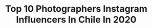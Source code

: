---
title: Top 10 Photographers Instagram Influencers In Chile In 2020
description: >-
  Find top photographers Instagram influencers in Chile in 2020. Most popular hashtags: #chile #chiledesperto #photography #renunciapi.
platform: Instagram
profiles:
  - username: "ozcar"
    fullname: >-
      Oscar Andree
    location: "Chile"
    followers: 48116
    engagement: 813
    commentsToLikes: 0.020642
    id: ck0u6dgrc1kue0i19agewn2xf
    verified: false
    hashtags: "#arshoot, #oscars2020, #photoshoot, #notenemosmiedo"
  - username: "carlos_muller"
    fullname: >-
      carlos müller
    location: "Chile"
    followers: 39180
    engagement: 402
    commentsToLikes: 0.021489
    id: ck0vzt3xdarui0i19ilabv8gq
    verified: true
    hashtags: "#plazadeladignidad, #alexanwandter, #mauriduran, #photographer"
  - username: "dburdiles"
    fullname: >-
      Darwin Burdiles
    location: "Chile"
    followers: 6564
    engagement: 710
    commentsToLikes: 0.135376
    id: ck6ti8b4c08d60j71tejec8f0
    verified: false
    hashtags: ""
  - username: "dealvarosanz"
    fullname: >-
      Álvaro Sanz
    location: "Chile"
    followers: 25688
    engagement: 466
    commentsToLikes: 0.020962
    id: ck0vwqhrxv34e0i19b3i12zye
    verified: false
    hashtags: "#expedicionpolar, #everest, #intrepidcamera, #expedicionringoffire"
  - username: "crissro"
    fullname: >-
      crissro
    location: "Chile"
    followers: 51964
    engagement: 450
    commentsToLikes: 0.010306
    id: ck55oucol95f10i1120audrea
    verified: false
    hashtags: "#vibrations, #hanami, #shooting, #symmetry"
  - username: "raulnaranjo"
    fullname: >-
      Raul Naranjo
    location: "Chile"
    followers: 6971
    engagement: 1683
    commentsToLikes: 0.014398
    id: ck137089w95610i19th7j2aw4
    verified: false
    hashtags: "#paia, #chile2019, #girls, #champion"
  - username: "wainreddo.ph"
    fullname: >-
      Cute & Pastel Portraits 🌸
    location: "Chile"
    followers: 15270
    engagement: 723
    commentsToLikes: 0.009005
    id: ck5ho8719p40c0i11gsscs040
    verified: false
    hashtags: "#lipsphotography, #shower, #porcelainskin, #goldmakeup"
  - username: "cicirivarola"
    fullname: >-
      Cici Rivarola
    location: "Chile"
    followers: 8227
    engagement: 459
    commentsToLikes: 0.041055
    id: ck5qcyazdsx170i1153u1dic1
    verified: false
    hashtags: "#family, #joseignacio, #beach, #cuarentena"
  - username: "javier.vergara.photo"
    fullname: >-
      Javier Vergara 📸
    location: "Chile"
    followers: 32397
    engagement: 342
    commentsToLikes: 0.012309
    id: ck55k2tkzybpg0i113xly89we
    verified: false
    hashtags: "#canon, #fotografoschilenos, #bullanguerosdirectv, #internationalwomensday"
  - username: "fabio_todeschini"
    fullname: >-
      FABIO TODESCHINI Photographer
    location: "Chile"
    followers: 4011
    engagement: 5008
    commentsToLikes: 0.102797
    id: ck5q2r2bqhdvb0i11pq9oyc4b
    verified: false
    hashtags: "#bergamonews, #citta, #landscape, #visitargentina"
---